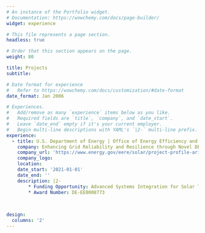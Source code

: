 ```yaml
---
# An instance of the Portfolio widget.
# Documentation: https://wowchemy.com/docs/page-builder/
widget: experience

# This file represents a page section.
headless: true

# Order that this section appears on the page.
weight: 80

title: Projects
subtitle:

# Date format for experience
#   Refer to https://wowchemy.com/docs/customization/#date-format
date_format: Jan 2006

# Experiences.
#   Add/remove as many `experience` items below as you like.
#   Required fields are `title`, `company`, and `date_start`.
#   Leave `date_end` empty if it's your current employer.
#   Begin multi-line descriptions with YAML's `|2-` multi-line prefix.
experience:
  - title: U.S. Department of Energy | Office of Energy Efficiency and Renewable Energy (EERE) | Solar Energy Technologies Office (SETO)
    company: Enhancing Grid Reliability and Resilience through Novel DER Control, Total Situational Awareness, and Integrated Distribution-Transmission Representation
    company_url: 'https://www.energy.gov/eere/solar/project-profile-arizona-state-university-assist'
    company_logo:
    location:
    date_start: '2021-01-01'
    date_end: ''
    description: |2-
        * Funding Opportunity: Advanced Systems Integration for Solar Technologies: Situational Awareness and Resilient Solutions for Critical Infrastructure
        * Award Number: DE-EE0008773
        
        

design:
  columns: '2'
---
```

